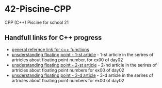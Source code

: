 # 42-Piscine-CPP
CPP (C++) Piscine for school 21

## Handfull links for C++ progress
+ [general refernce link for c++ functions](http://www.cplusplus.com)
+ [unsderstanding floating point - 1-st article](https://www.cprogramming.com/tutorial/floating_point/understanding_floating_point.html) - 1-st article in the serires of artricles about floating point number, for ex00 of day02
+ [unsderstanding floating point - 2-st article](https://www.cprogramming.com/tutorial/floating_point/understanding_floating_point_representation.html) - 2-nd article in the serires of artricles about floating point numbers for ex00 of day02
+ [unsderstanding floating point - 3-d article](https://www.cprogramming.com/tutorial/floating_point/understanding_floating_point_printing.html) - 3-d article in the serires of artricles about floating point numbers for ex00 of day02
